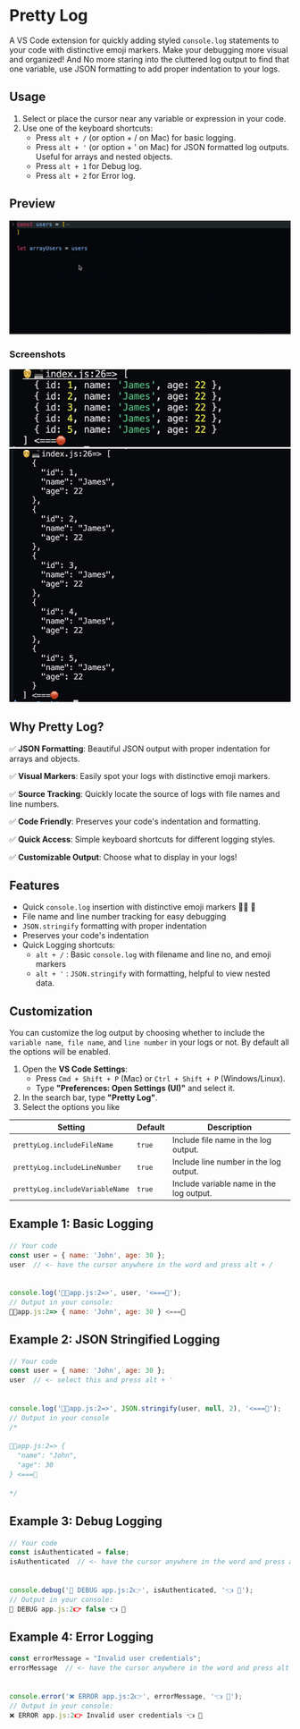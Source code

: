 # Pretty Log
A VS Code extension for quickly adding styled `console.log` statements to your code with distinctive emoji markers. Make your debugging more visual and organized! And No more staring into the cluttered log output to find that one variable, use JSON formatting to add proper indentation to your logs.

## Usage
1. Select or place the cursor near any variable or expression in your code.
2. Use one of the keyboard shortcuts:
   - Press `alt + /` (or option + / on Mac) for basic logging.
   - Press `alt + '`  (or option + ' on Mac) for JSON formatted log outputs. Useful for arrays and nested objects.
   - Press `alt + 1` for Debug log.
   - Press `alt + 2` for Error log.

## Preview  
![Pretty Log Demo](https://raw.githubusercontent.com/tilakoli/PrettyLog/master/assets/demo.gif)  

### Screenshots  
![Pretty Log Screenshot](https://raw.githubusercontent.com/tilakoli/PrettyLog/master/assets/outputRegular.png)  
![Pretty Log Screenshot](https://raw.githubusercontent.com/tilakoli/PrettyLog/master/assets/outputstringyfied.png)  

## Why Pretty Log?
✅ **JSON Formatting**: Beautiful JSON output with proper indentation for arrays and objects.

✅ **Visual Markers**: Easily spot your logs with distinctive emoji markers.

✅ **Source Tracking**: Quickly locate the source of logs with file names and line numbers.

✅ **Code Friendly**: Preserves your code's indentation and formatting.

✅ **Quick Access**: Simple keyboard shortcuts for different logging styles.

✅ **Customizable Output**: Choose what to display in your logs!


## Features
- Quick `console.log` insertion with distinctive emoji markers 🧑‍💻 🛑
- File name and line number tracking for easy debugging
- `JSON.stringify` formatting with proper indentation
- Preserves your code's indentation
- Quick Logging shortcuts:
  - `alt + /` : Basic `console.log` with filename and line no, and emoji markers
  - `alt + '` : `JSON.stringify` with formatting, helpful to view nested data.


## Customization
You can customize the log output by choosing whether to include the `variable name`,` file name`, and `line number` in your logs or not. By default all the options will be enabled.

1. Open the **VS Code Settings**:  
   - Press `Cmd + Shift + P` (Mac) or `Ctrl + Shift + P` (Windows/Linux).  
   - Type **"Preferences: Open Settings (UI)"** and select it.  
2. In the search bar, type **"Pretty Log"**.  
3. Select the options you like  

| Setting                         | Default | Description                               |
|---------------------------------|---------|-------------------------------------------|
| `prettyLog.includeFileName`     | `true`  | Include file name in the log output.      |
| `prettyLog.includeLineNumber`   | `true`  | Include line number in the log output.    |
| `prettyLog.includeVariableName` | `true`  | Include variable name in the log output.  |



## Example 1: Basic Logging
```javascript
// Your code
const user = { name: 'John', age: 30 };
user  // <- have the cursor anywhere in the word and press alt + /


console.log('🧑‍💻app.js:2=>', user, '<===🛑');
// Output in your console: 
🧑‍💻app.js:2=> { name: 'John', age: 30 } <===🛑

```

## Example 2: JSON Stringified Logging
```javascript
// Your code
const user = { name: 'John', age: 30 };
user  // <- select this and press alt + '


console.log('🧑‍💻app.js:2=>', JSON.stringify(user, null, 2), '<===🛑');
// Output in your console
/*

🧑‍💻app.js:2=> {
  "name": "John",
  "age": 30
} <===🛑

*/
```

## Example 3: Debug Logging
```javascript
// Your code
const isAuthenticated = false;
isAuthenticated  // <- have the cursor anywhere in the word and press alt + 1


console.debug('🐞 DEBUG app.js:2👉', isAuthenticated, '👈 🛑');
// Output in your console: 
🐞 DEBUG app.js:2👉 false 👈 🛑
```

## Example 4: Error Logging
```javascript
const errorMessage = "Invalid user credentials";
errorMessage  // <- have the cursor anywhere in the word and press alt + 2


console.error('❌ ERROR app.js:2👉', errorMessage, '👈 🛑');
// Output in your console: 
❌ ERROR app.js:2👉 Invalid user credentials 👈 🛑
```

<!-- 
## Release Notes
See [CHANGELOG.md](CHANGELOG.md) for detailed release notes. -->

<!--## Contributing-->
<!--Found a bug or have a feature request? Please open an issue on our [GitHub repository](#).-->

<!--## License-->
<!--This extension is licensed under the **ISC License**.-->